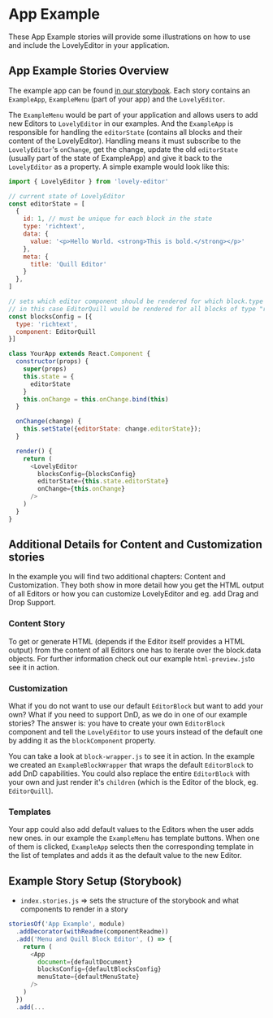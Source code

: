 # App Example

These App Example stories will provide some illustrations on how to use and
include the LovelyEditor in your application.

## App Example Stories Overview

The example app can be found [in our storybook](https://lovely-editor.netlify.com/).
Each story contains an `ExampleApp`, `ExampleMenu` (part of your app) and the
`LovelyEditor`.

The `ExampleMenu` would be part of your application and allows users to add new
Editors to `LovelyEditor` in our examples. And the `ExampleApp` is responsible for
handling the `editorState` (contains all blocks and their content of the
LovelyEditor). Handling means it must subscribe to the `LovelyEditor`'s `onChange`,
get the change, update the old `editorState` (usually part of the state of
ExampleApp) and give it back to the `LovelyEditor` as a property. A simple
example would look like this:

```js
import { LovelyEditor } from 'lovely-editor'

// current state of LovelyEditor
const editorState = [
  {
    id: 1, // must be unique for each block in the state
    type: 'richtext',
    data: {
      value: '<p>Hello World. <strong>This is bold.</strong></p>'
    },
    meta: {
      title: 'Quill Editor'
    }
  },
]

// sets which editor component should be rendered for which block.type
// in this case EditorQuill would be rendered for all blocks of type "richtext"
const blocksConfig = [{
  type: 'richtext',
  component: EditorQuill
}]

class YourApp extends React.Component {
  constructor(props) {
    super(props)
    this.state = {
      editorState
    }
    this.onChange = this.onChange.bind(this)
  }

  onChange(change) {
    this.setState({editorState: change.editorState});
  }

  render() {
    return (
      <LovelyEditor
        blocksConfig={blocksConfig}
        editorState={this.state.editorState}
        onChange={this.onChange}
      />
    )
  }
}
```

## Additional Details for Content and Customization stories

In the example you will find two additional chapters: Content and Customization.
They both show in more detail how you get the HTML output of all Editors or
how you can customize LovelyEditor and eg. add Drag and Drop Support.

### Content Story

To get or generate HTML (depends if the Editor itself provides a HTML output)
from the content of all Editors one has to iterate over the block.data objects.
For further information check out our example `html-preview.js`to see it in action.

### Customization

What if you do not want to use our default `EditorBlock` but want to add your own?
What if you need to support DnD, as we do in one of our example stories? The answer
is: you have to create your own `EditorBlock` component and tell the `LovelyEditor`
to use yours instead of the default one by adding it as the `blockComponent`
property.

You can take a look at `block-wrapper.js` to see it in action. In the example we
created an `ExampleBlockWrapper` that wraps the default `EditorBlock` to add
DnD capabilities. You could also replace the entire `EditorBlock` with your own
and just render it's `children` (which is the Editor of the block, eg. `EditorQuill`).

### Templates

Your app could also add default values to the Editors when the user adds new ones.
in our example the `ExampleMenu` has template buttons. When one of them is clicked,
`ExampleApp` selects then the corresponding template in the list of templates and
adds it as the default value to the new Editor.

## Example Story Setup (Storybook)

* `index.stories.js` => sets the structure of the storybook and what components
  to render in a story

```js
storiesOf('App Example', module)
  .addDecorator(withReadme(componentReadme))
  .add('Menu and Quill Block Editor', () => {
    return (
      <App
        document={defaultDocument}
        blocksConfig={defaultBlocksConfig}
        menuState={defaultMenuState}
      />
    )
  })
  .add(...
```

